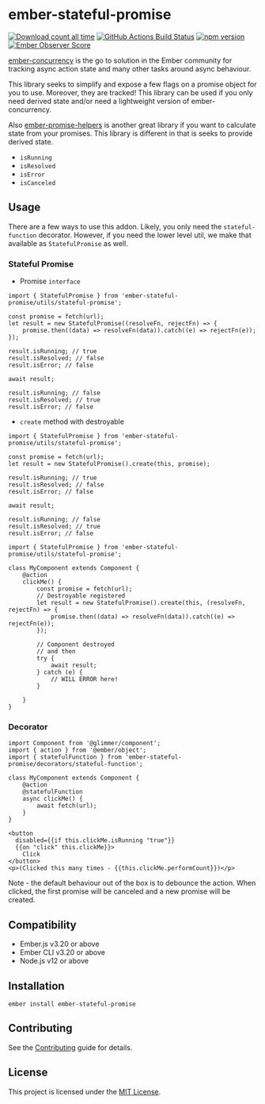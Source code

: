 ember-stateful-promise
==============================================================================

[![Download count all time](https://img.shields.io/npm/dt/ember-stateful-promise.svg)](https://badge.fury.io/js/ember-stateful-promise)
[![GitHub Actions Build Status](https://img.shields.io/github/workflow/status/snewcomer/ember-stateful-promise/CI/main)](https://github.com/snewcomer/ember-stateful-promise/actions/workflows/ci.yml?query=branch%3Amain)
[![npm version](https://badge.fury.io/js/ember-stateful-promise.svg)](https://badge.fury.io/js/ember-stateful-promise)
[![Ember Observer Score](https://emberobserver.com/badges/ember-stateful-promise.svg)](https://emberobserver.com/addons/ember-stateful-promise)

[ember-concurrency](http://ember-concurrency.com/docs/introduction/) is the go to solution in the Ember community for tracking async action state and many other tasks around async behaviour.  

This library seeks to simplify and expose a few flags on a promise object for you to use.  Moreover, they are tracked! This library can be used if you only need derived state and/or need a lightweight version of ember-concurrency.

Also [ember-promise-helpers](https://github.com/fivetanley/ember-promise-helpers) is another great library if you want to calculate state from your promises.  This library is different in that is seeks to provide derived state.

- `isRunning`
- `isResolved`
- `isError`
- `isCanceled`

## Usage

There are a few ways to use this addon.  Likely, you only need the `stateful-function` decorator.  However, if you need the lower level util, we make that available as `StatefulPromise` as well.

### Stateful Promise

- Promise `interface`
```
import { StatefulPromise } from 'ember-stateful-promise/utils/stateful-promise';

const promise = fetch(url);
let result = new StatefulPromise((resolveFn, rejectFn) => {
    promise.then((data) => resolveFn(data)).catch((e) => rejectFn(e));
});

result.isRunning; // true
result.isResolved; // false
result.isError; // false

await result;

result.isRunning; // false
result.isResolved; // true
result.isError; // false
```

- `create` method with destroyable

```
import { StatefulPromise } from 'ember-stateful-promise/utils/stateful-promise';

const promise = fetch(url);
let result = new StatefulPromise().create(this, promise);

result.isRunning; // true
result.isResolved; // false
result.isError; // false

await result;

result.isRunning; // false
result.isResolved; // true
result.isError; // false
```

```
import { StatefulPromise } from 'ember-stateful-promise/utils/stateful-promise';

class MyComponent extends Component {
    @action
    clickMe() {
        const promise = fetch(url);
        // Destroyable registered
        let result = new StatefulPromise().create(this, (resolveFn, rejectFn) => {
            promise.then((data) => resolveFn(data)).catch((e) => rejectFn(e));
        });

        // Component destroyed
        // and then
        try {
            await result;
        } catch (e) {
            // WILL ERROR here!
        }

    }
}
```

### Decorator
```
import Component from '@glimmer/component';
import { action } from '@ember/object';
import { statefulFunction } from 'ember-stateful-promise/decorators/stateful-function';

class MyComponent extends Component {
    @action
    @statefulFunction
    async clickMe() {
        await fetch(url);
    }
}
```

```
<button
  disabled={{if this.clickMe.isRunning "true"}}
  {{on "click" this.clickMe}}>
    Click 
</button>
<p>(Clicked this many times - {{this.clickMe.performCount}})</p>
```

Note - the default behaviour out of the box is to debounce the action.  When clicked, the first promise will be canceled and a new promise will be created.

Compatibility
------------------------------------------------------------------------------

* Ember.js v3.20 or above
* Ember CLI v3.20 or above
* Node.js v12 or above


Installation
------------------------------------------------------------------------------

```
ember install ember-stateful-promise
```


Contributing
------------------------------------------------------------------------------

See the [Contributing](CONTRIBUTING.md) guide for details.


License
------------------------------------------------------------------------------

This project is licensed under the [MIT License](LICENSE.md).
